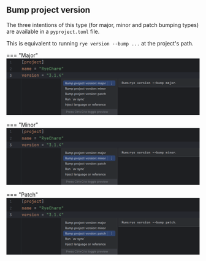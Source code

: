 ## Bump project version

The three intentions of this type
(for major, minor and patch bumping types)
are available in a `pyproject.toml` file.

This is equivalent to running `rye version --bump ...` at the project's path.


=== "Major"
    ![](../assets/rye-intentions-bump-project-version-demo-major.png)

=== "Minor"
    ![](../assets/rye-intentions-bump-project-version-demo-minor.png)

=== "Patch"
    ![](../assets/rye-intentions-bump-project-version-demo-patch.png)
